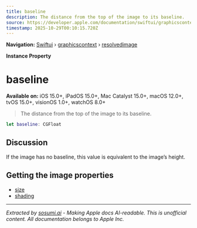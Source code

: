 ```yaml
---
title: baseline
description: The distance from the top of the image to its baseline.
source: https://developer.apple.com/documentation/swiftui/graphicscontext/resolvedimage/baseline
timestamp: 2025-10-29T00:10:15.720Z
---
```


**Navigation:** [Swiftui](/documentation/swiftui) › [graphicscontext](/documentation/swiftui/graphicscontext) › [resolvedimage](/documentation/swiftui/graphicscontext/resolvedimage)

**Instance Property**

# baseline

**Available on:** iOS 15.0+, iPadOS 15.0+, Mac Catalyst 15.0+, macOS 12.0+, tvOS 15.0+, visionOS 1.0+, watchOS 8.0+

> The distance from the top of the image to its baseline.

```swift
let baseline: CGFloat
```

## Discussion

If the image has no baseline, this value is equivalent to the image’s height.

## Getting the image properties

- [size](/documentation/swiftui/graphicscontext/resolvedimage/size)
- [shading](/documentation/swiftui/graphicscontext/resolvedimage/shading)

---

*Extracted by [sosumi.ai](https://sosumi.ai) - Making Apple docs AI-readable.*
*This is unofficial content. All documentation belongs to Apple Inc.*
